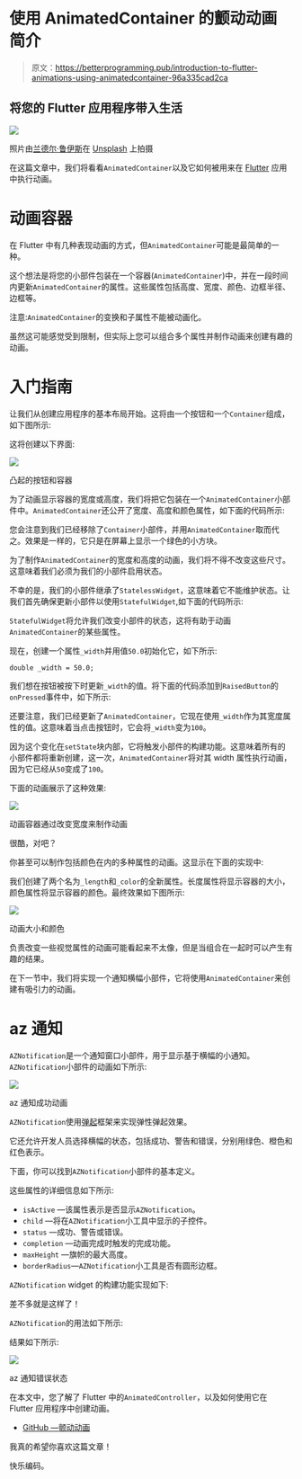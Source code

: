 # 使用 AnimatedContainer 的颤动动画简介

> 原文：<https://betterprogramming.pub/introduction-to-flutter-animations-using-animatedcontainer-96a335cad2ca>

## 将您的 Flutter 应用程序带入生活

![](img/4d84f6e346c1b0ec3f2be77bdd559e06.png)

照片由[兰德尔·鲁伊斯](https://unsplash.com/@ruizra?utm_source=unsplash&utm_medium=referral&utm_content=creditCopyText)在 [Unsplash](https://unsplash.com/s/photos/flutter?utm_source=unsplash&utm_medium=referral&utm_content=creditCopyText) 上拍摄

在这篇文章中，我们将看看`AnimatedContainer`以及它如何被用来在 [Flutter](https://flutter.dev/) 应用中执行动画。

# 动画容器

在 Flutter 中有几种表现动画的方式，但`AnimatedContainer`可能是最简单的一种。

这个想法是将您的小部件包装在一个容器(`AnimatedContainer`)中，并在一段时间内更新`AnimatedContainer`的属性。这些属性包括高度、宽度、颜色、边框半径、边框等。

注意:`AnimatedContainer`的变换和子属性不能被动画化。

虽然这可能感觉受到限制，但实际上您可以组合多个属性并制作动画来创建有趣的动画。

# 入门指南

让我们从创建应用程序的基本布局开始。这将由一个按钮和一个`Container`组成，如下图所示:

这将创建以下界面:

![](img/db8c8b700d993c9f5cd16c65d4f04315.png)

凸起的按钮和容器

为了动画显示容器的宽度或高度，我们将把它包装在一个`AnimatedContainer`小部件中。`AnimatedContainer`还公开了宽度、高度和颜色属性，如下面的代码所示:

您会注意到我们已经移除了`Container`小部件，并用`AnimatedContainer`取而代之。效果是一样的，它只是在屏幕上显示一个绿色的小方块。

为了制作`AnimatedContainer`的宽度和高度的动画，我们将不得不改变这些尺寸。这意味着我们必须为我们的小部件启用状态。

不幸的是，我们的小部件继承了`StatelessWidget`，这意味着它不能维护状态。让我们首先确保更新小部件以使用`StatefulWidget`,如下面的代码所示:

`StatefulWidget`将允许我们改变小部件的状态，这将有助于动画`AnimatedContainer`的某些属性。

现在，创建一个属性`_width`并用值`50.0`初始化它，如下所示:

```
double _width = 50.0; 
```

我们想在按钮被按下时更新`_width`的值。将下面的代码添加到`RaisedButton`的`onPressed`事件中，如下所示:

还要注意，我们已经更新了`AnimatedContainer`，它现在使用`_width`作为其宽度属性的值。这意味着当点击按钮时，它会将`_width`变为`100`。

因为这个变化在`setState`块内部，它将触发小部件的构建功能。这意味着所有的小部件都将重新创建，这一次，`AnimatedContainer`将对其 width 属性执行动画，因为它已经从`50`变成了`100`。

下面的动画展示了这种效果:

![](img/119d412a27401d3258ec71fb2e9bf5a7.png)

动画容器通过改变宽度来制作动画

很酷，对吧？

你甚至可以制作包括颜色在内的多种属性的动画。这显示在下面的实现中:

我们创建了两个名为`_length`和`_color`的全新属性。长度属性将显示容器的大小，颜色属性将显示容器的颜色。最终效果如下图所示:

![](img/1de39989bf237715e7d377376697c570.png)

动画大小和颜色

负责改变一些视觉属性的动画可能看起来不太像，但是当组合在一起时可以产生有趣的结果。

在下一节中，我们将实现一个通知横幅小部件，它将使用`AnimatedContainer`来创建有吸引力的动画。

# az 通知

`AZNotification`是一个通知窗口小部件，用于显示基于横幅的小通知。`AZNotification`小部件的动画如下所示:

![](img/44dba14e92f171fe790cd42909f97d61.png)

az 通知成功动画

`AZNotification`使用[弹起](https://pub.dev/packages/sprung)框架来实现弹性弹起效果。

它还允许开发人员选择横幅的状态，包括成功、警告和错误，分别用绿色、橙色和红色表示。

下面，你可以找到`AZNotification`小部件的基本定义。

这些属性的详细信息如下所示:

*   `isActive` —该属性表示是否显示`AZNotification`。
*   `child` —将在`AZNotification`小工具中显示的子控件。
*   `status` —成功、警告或错误。
*   `completion` —动画完成时触发的完成功能。
*   `maxHeight` —旗帜的最大高度。
*   `borderRadius`—`AZNotification`小工具是否有圆形边框。

`AZNotification` widget 的构建功能实现如下:

差不多就是这样了！

`AZNotification`的用法如下所示:

结果如下所示:

![](img/df7db26abf4a28f36181904c9b8bfb48.png)

az 通知错误状态

在本文中，您了解了 Flutter 中的`AnimatedController`，以及如何使用它在 Flutter 应用程序中创建动画。

*   [GitHub —颤动动画](https://github.com/azamsharp/AzamSharp-Weekly/blob/master/flutter_animations.zip)

我真的希望你喜欢这篇文章！

快乐编码。